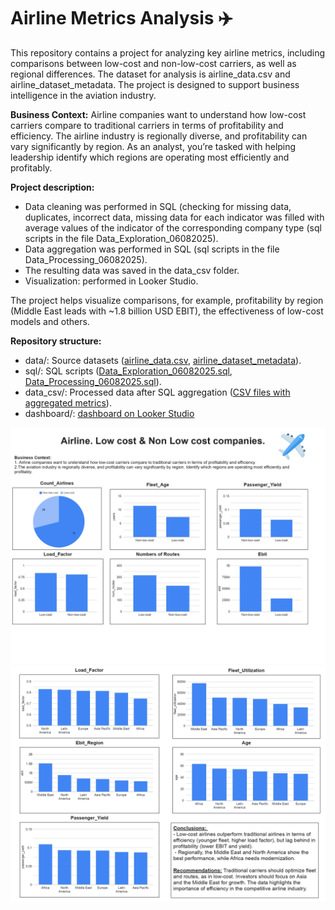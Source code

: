 # Airline Metrics Analysis  ✈️

 This repository contains a project for analyzing key airline metrics, including comparisons between low-cost and non-low-cost carriers, as well as regional differences. 
 The dataset for analysis is airline_data.csv and airline_dataset_metadata. The project is designed to support business intelligence in the aviation industry.    

**Business Context:**
Airline companies want to understand how low-cost carriers compare to traditional carriers in terms of profitability and efficiency.
The airline industry is regionally diverse, and profitability can vary significantly by region. As an analyst, you’re tasked with helping leadership identify which regions are operating most efficiently and profitably.    

**Project description:**
- Data cleaning was performed in SQL (checking for missing data, duplicates, incorrect data, missing data for each indicator was filled with average values of the indicator of the corresponding company type (sql scripts in the file Data_Exploration_06082025).
- Data aggregation was performed in SQL (sql scripts in the file Data_Processing_06082025).
- The resulting data was saved in the data_csv folder.
- Visualization: performed in Looker Studio.

The project helps visualize comparisons, for example, profitability by region (Middle East leads with ~1.8 billion USD EBIT), the effectiveness of low-cost models and others.    

**Repository structure:**
- data/: Source datasets ([airline_data.csv](https://github.com/VasylBihari/Project_Airline_Company/blob/main/airline_data.csv), [airline_dataset_metadata](https://github.com/VasylBihari/Project_Airline_Company/blob/main/airline_dataset_metadata.csv)).
- sql/: SQL scripts ([Data_Exploration_06082025.sql](https://github.com/VasylBihari/Project_Airline_Company/blob/main/sql/Data_Exploration_06082025.sql), [Data_Processing_06082025.sql](https://github.com/VasylBihari/Project_Airline_Company/blob/main/sql/Data_Processing_06082025.sql)).
- data_csv/: Processed data after SQL aggregation ([CSV files with aggregated metrics](https://github.com/VasylBihari/Project_Airline_Company/tree/main/data_csv)).
- dashboard/: [dashboard on Looker Studio](https://lookerstudio.google.com/reporting/09a5d4de-26c3-422f-bb44-493cb179ab73)

![dashboard_1](https://github.com/VasylBihari/Project_Airline_Company/blob/main/Dashboard/Dashboard_Airline_page-0001.jpg) 
![dashboard_2](https://github.com/VasylBihari/Project_Airline_Company/blob/main/Dashboard/Dashboard_Airline_page-0002.jpg)
